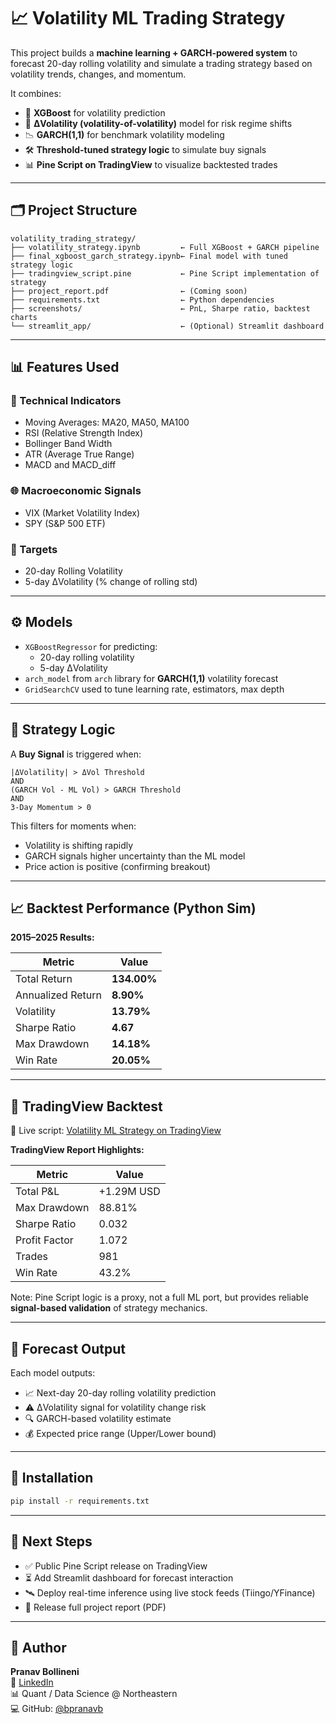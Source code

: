 
# 📈 Volatility ML Trading Strategy

This project builds a **machine learning + GARCH-powered system** to forecast 20-day rolling volatility and simulate a trading strategy based on volatility trends, changes, and momentum.

It combines:
- 🧠 **XGBoost** for volatility prediction
- 🔄 **ΔVolatility (volatility-of-volatility)** model for risk regime shifts
- 📉 **GARCH(1,1)** for benchmark volatility modeling
- 🛠️ **Threshold-tuned strategy logic** to simulate buy signals
- 📊 **Pine Script on TradingView** to visualize backtested trades

---

## 🗂️ Project Structure

```
volatility_trading_strategy/
├── volatility_strategy.ipynb         ← Full XGBoost + GARCH pipeline
├── final_xgboost_garch_strategy.ipynb← Final model with tuned strategy logic
├── tradingview_script.pine           ← Pine Script implementation of strategy
├── project_report.pdf                ← (Coming soon)
├── requirements.txt                  ← Python dependencies
├── screenshots/                      ← PnL, Sharpe ratio, backtest charts
└── streamlit_app/                    ← (Optional) Streamlit dashboard
```

---

## 📊 Features Used

### 🧠 Technical Indicators
- Moving Averages: MA20, MA50, MA100  
- RSI (Relative Strength Index)  
- Bollinger Band Width  
- ATR (Average True Range)  
- MACD and MACD_diff  

### 🌐 Macroeconomic Signals
- VIX (Market Volatility Index)  
- SPY (S&P 500 ETF)

### 🎯 Targets
- 20-day Rolling Volatility  
- 5-day ΔVolatility (% change of rolling std)

---

## ⚙️ Models

- `XGBoostRegressor` for predicting:
  - 20-day rolling volatility
  - 5-day ΔVolatility
- `arch_model` from `arch` library for **GARCH(1,1)** volatility forecast
- `GridSearchCV` used to tune learning rate, estimators, max depth

---

## 🧠 Strategy Logic

A **Buy Signal** is triggered when:

```
|ΔVolatility| > ΔVol Threshold
AND
(GARCH Vol - ML Vol) > GARCH Threshold
AND
3-Day Momentum > 0
```

This filters for moments when:
- Volatility is shifting rapidly
- GARCH signals higher uncertainty than the ML model
- Price action is positive (confirming breakout)

---

## 📈 Backtest Performance (Python Sim)

**2015–2025 Results:**

| Metric              | Value        |
|---------------------|--------------|
| Total Return        | **134.00%**  |
| Annualized Return   | **8.90%**    |
| Volatility          | **13.79%**   |
| Sharpe Ratio        | **4.67**     |
| Max Drawdown        | **14.18%**   |
| Win Rate            | **20.05%**   |

---

## 🧪 TradingView Backtest

📌 Live script: [Volatility ML Strategy on TradingView](https://www.tradingview.com/script/yLgQ6HBi-Volatility-ML-Strategy/)

**TradingView Report Highlights:**

| Metric             | Value           |
|--------------------|------------------|
| Total P&L          | +1.29M USD       |
| Max Drawdown       | 88.81%           |
| Sharpe Ratio       | 0.032            |
| Profit Factor      | 1.072            |
| Trades             | 981              |
| Win Rate           | 43.2%            |

Note: Pine Script logic is a proxy, not a full ML port, but provides reliable **signal-based validation** of strategy mechanics.

---

## 🔮 Forecast Output

Each model outputs:
- 📈 Next-day 20-day rolling volatility prediction
- ⚠️ ΔVolatility signal for volatility change risk
- 🔍 GARCH-based volatility estimate
- 💰 Expected price range (Upper/Lower bound)

---

## 🔧 Installation

```bash
pip install -r requirements.txt
```

---

## 🚧 Next Steps

- ✅ Public Pine Script release on TradingView
- ⏳ Add Streamlit dashboard for forecast interaction
- 🛰️ Deploy real-time inference using live stock feeds (Tiingo/YFinance)
- 📑 Release full project report (PDF)

---

## 👤 Author

**Pranav Bollineni**  
🔗 [LinkedIn](https://www.linkedin.com/in/bpranavb/)  
📊 Quant / Data Science @ Northeastern  
💻 GitHub: [@bpranavb](https://github.com/bpranavb)
